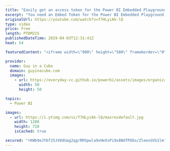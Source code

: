 ```yaml
---
title: "Easily get an access token for the Power BI Embedded Playground"
excerpt: "You need an Embed Token for the Power BI Embedded Playground, but you don't want to write code. Adam shows you how to easily get an access token with no code using PowerShell.  Power BI Embedded Playground - https://microsoft.github.io/PowerBI-JavaScript/demo/ Power BI REST API - https://docs.microsoft.com/en-us/rest/api/power-bi/"
originalUrl: https://youtube.com/watch?v=f7HLyiAk-lQ
type: video
price: Free
length: PT8M22S
publishedDateTime: 2019-04-03T12:31:41Z
heat: 54

featuredContent: "<iframe width=\"800\" height=\"500\" frameborder=\"0\" src=\"https://www.youtube.com/embed/f7HLyiAk-lQ\" allow=\"accelerometer; autoplay; encrypted-media; gyroscope; picture-in-picture\" allowfullscreen></iframe>"

provider:
  name: Guy in a Cube
  domain: guyinacube.com
  images:
    - url: https://everyday-cc.github.io/powerbi/assets/images/organizations/guyinacube.com-50x50.jpg
      width: 50
      height: 50

topics:
  - Power BI

images:
  - url: https://i.ytimg.com/vi/f7HLyiAk-lQ/maxresdefault.jpg
    width: 1280
    height: 720
    isCached: true

secured: "rKWb9eJYbf25JV8dUag2qgrRM3pwla9vHeXsPi9x8NdTPDEo/ZleesGVG1lm76iDpDXEzl9sP+Jdc0uTgcn7L+RZ96HEe521jaRUPJ0nQRVybiAJ1ivmvGcwWdqZaaH6iyXWVGUYwYNRJntdpUzEIz00riINfxBgM3xmMpr/DeEJ31xNYmtdbQL2Im6eeTunQmS6onhYcpyv0b6wtBfuwh0f/EXAeTR720FIQ9WQ5tTJ1rEWKpWY4rzijZySPEPxY7Q7BLbcod4qhbi6Ibr0ivuGzbT1v8O3NkJJWxHJMywoajcP07/DIPx9AK3gFVPsUSJCC6LKAfYepX6hM49MWiwStIFsDcGlzvVrKqLZupNoVTmf8aBkUUU0BDEtdtyX9VhhXzc+bD/YzeBCgdUXztGVhj0cHZX2/IDqX85q+O8=;IJNq5Q3IL/H5G3i2iZygBQ=="
---
```


